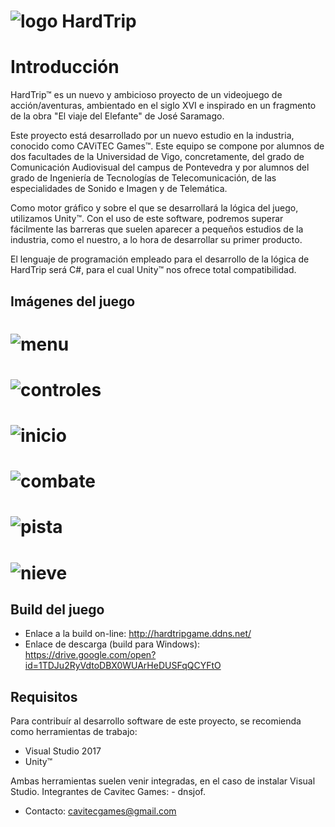 # ![logo](https://avatars3.githubusercontent.com/u/32564126?v=4&s=200) HardTrip

# Introducción

HardTrip™ es un nuevo y ambicioso proyecto de un videojuego de acción/aventuras, ambientado en el siglo XVI e inspirado en un fragmento de la obra "El viaje del Elefante" de José Saramago.

Este proyecto está desarrollado por un nuevo estudio en la industria, conocido como CAViTEC Games™. Este equipo se compone por alumnos de dos facultades de la Universidad de Vigo, concretamente, del grado de Comunicación Audiovisual del campus de Pontevedra y por alumnos del grado de Ingeniería de Tecnologías de Telecomunicación, de las especialidades de Sonido e Imagen y de Telemática.

Como motor gráfico y sobre el que se desarrollará la lógica del juego, utilizamos Unity™. Con el uso de este software, podremos superar fácilmente las barreras que suelen aparecer a pequeños estudios de la industria, como el nuestro, a lo hora de desarrollar su primer producto.

El lenguaje de programación empleado para el desarrollo de la lógica de HardTrip será C#, para el cual Unity™ nos ofrece total compatibilidad.

## Imágenes del juego
# ![menu](https://github.com/isma527/Hard-Trip/blob/master/Images/MainMenu.PNG) 
# ![controles](https://github.com/isma527/Hard-Trip/blob/master/Images/Controles.PNG)
# ![inicio](https://github.com/isma527/Hard-Trip/blob/master/Images/Inicio.PNG)
# ![combate](https://github.com/isma527/Hard-Trip/blob/master/Images/Combate.PNG)
# ![pista](https://github.com/isma527/Hard-Trip/blob/master/Images/Pista.PNG)
# ![nieve](https://github.com/isma527/Hard-Trip/blob/master/Images/Nieve.PNG)

## Build del juego

* Enlace a la build on-line: http://hardtripgame.ddns.net/
* Enlace de descarga (build para Windows): https://drive.google.com/open?id=1TDJu2RyVdtoDBX0WUArHeDUSFqQCYFtO

## Requisitos

Para contribuír al desarrollo software de este proyecto, se recomienda como herramientas de trabajo:

* Visual Studio 2017
* Unity™

Ambas herramientas suelen venir integradas, en el caso de instalar Visual Studio.
Integrantes de Cavitec Games:
    - dnsjof.

* Contacto: cavitecgames@gmail.com


